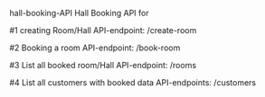 hall-booking-API
Hall Booking API for

#1 creating Room/Hall API-endpoint: /create-room

#2 Booking a room API-endpoint: /book-room

#3 List all booked room/Hall API-endpoint: /rooms

#4 List all customers with booked data API-endpoints: /customers
